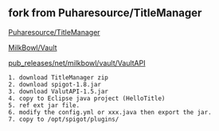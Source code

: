 ## fork from Puharesource/TitleManager

[Puharesource/TitleManager](https://github.com/Puharesource/TitleManager)

[MilkBowl/Vault](https://github.com/MilkBowl/Vault)

[pub_releases/net/milkbowl/vault/VaultAPI](http://nexus.theyeticave.net/content/repositories/pub_releases/net/milkbowl/vault/VaultAPI/)

```
1. download TitleManager zip
2. download spigot-1.8.jar
3. download ValutAPI-1.5.jar
4. copy to Eclipse java project (HelloTitle)
5. ref ext jar file.
6. modify the config.yml or xxx.java then export the jar.
7. copy to /opt/spigot/plugins/
```
